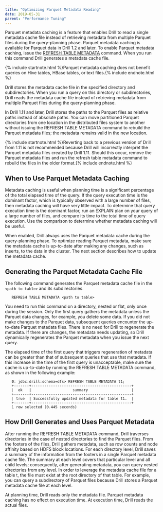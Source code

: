 ```yaml
---
title: "Optimizing Parquet Metadata Reading"
date: 2019-05-31
parent: "Performance Tuning"
---
```


Parquet metadata caching is a feature that enables Drill to read a single metadata cache file instead of retrieving metadata from multiple Parquet files during the query-planning phase. 
Parquet metadata caching is available for Parquet data in Drill 1.2 and later. To enable Parquet metadata caching, issue the [REFRESH TABLE METADATA]({{site.baseurl}}/docs/refresh-table-metadata/) <path to table> command. When you run this command Drill generates a metadata cache file.  

{% include startnote.html %}Parquet metadata caching does not benefit queries on Hive tables, HBase tables, or text files.{% include endnote.html %}  

Drill stores the metadata cache file in the specified directory and subdirectories. When you run a query on this directory or subdirectories, Drill reads the metadata cache file instead of retrieving metadata from multiple Parquet files during the query-planning phase.     

In Drill 1.11 and later, Drill stores the paths to the Parquet files as relative paths instead of absolute paths. You can move partitioned Parquet directories from one location in the distributed files system to another without issuing the REFRESH TABLE METADATA command to rebuild the Parquet metadata files; the metadata remains valid in the new location.   

{% include startnote.html %}Reverting back to a previous version of Drill from 1.11 is not recommended because Drill will incorrectly interpret the Parquet metadata files created by Drill 1.11. Should this occur, remove the Parquet metadata files and run the refresh table metadata command to rebuild the files in the older format.{% include endnote.html %} 
 

## When to Use Parquet Metadata Caching

Metadata caching is useful when planning time is a significant percentage of the total elapsed time of the query. If the query execution time is the dominant factor, which is typically observed with a large number of files, then metadata caching will have very little impact. To determine that query execution time is the dominant factor, run an EXPLAIN plan on your query of a large number of files, and compare its time to the total time of query execution. Use the comparison to determine whether metadata caching will be useful.

When enabled, Drill always uses the Parquet metadata cache during the query-planning phase. To optimize reading Parquet metadata, make sure the metadata cache is up-to-date after making any changes, such as inserts, to the data in the cluster. The next section describes how to update the metadata cache.


## Generating the Parquet Metadata Cache File

The following command generates the Parquet metadata cache file in the `<path to table>` and its subdirectories.

       REFRESH TABLE METADATA <path to table>

You need to run this command on a directory, nested or flat, only once during the session. Only the first query gathers the metadata unless the Parquet data changes, for example, you delete some data. If you did not make changes to the Parquet data, subsequent queries encounter the up-to-date Parquet metadata files. There is no need for Drill to regenerate the metadata. If there are changes, the metadata needs updating, so Drill dynamically regenerates the Parquet metadata when you issue the next query.

The elapsed time of the first query that triggers regeneration of metadata can be greater than that of subsequent queries that use that metadata. If this increase in the time of the first query is unacceptable, make sure the cache is up-to-date by running the REFRESH TABLE METADATA command, as shown in the following example:


       0: jdbc:drill:schema=dfs> REFRESH TABLE METADATA t1;
       +-------+----------------------------------------------+
       |  ok   |                   summary                    |
       +-------+----------------------------------------------+
       | true  | Successfully updated metadata for table t1.  |
       +-------+----------------------------------------------+
       1 row selected (0.445 seconds)  
  


## How Drill Generates and Uses Parquet Metadata

After running the REFRESH TABLE METADATA command, Drill traverses directories in the case of nested directories to find the Parquet files. From the footers of the files, Drill gathers metadata, such as row counts and node affinity based on HDFS block locations. For each directory level, Drill saves a summary of the information from the footers in a single Parquet metadata cache file. The summary at each level covers that particular level and all child levels; consequently, after generating metadata, you can query nested directories from any level. In order to leverage the metadata cache file for a table t, the file must exist at the root directory of that table. For example, you can query a subdirectory of Parquet files because Drill stores a Parquet metadata cache file at each level.

At planning time, Drill reads only the metadata file. Parquet metadata caching has no effect on execution time. At execution time, Drill reads the actual files.  

<!--
## Security Limitations
TBD  

-->